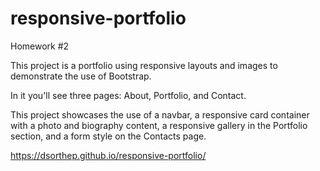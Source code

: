 # responsive-portfolio
Homework #2


This project is a portfolio using responsive layouts and images to demonstrate the use of Bootstrap.

In it you'll see three pages: About, Portfolio, and Contact.

This project showcases the use of a navbar, a responsive card container with a photo and biography content,
a responsive gallery in the Portfolio section, and a form style on the Contacts page.

https://dsorthep.github.io/responsive-portfolio/

